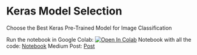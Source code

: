 # Keras Model Selection
Choose the Best Keras Pre-Trained Model for Image Classification

Run the notebook in Google Colab: [![Open In Colab](https://colab.research.google.com/assets/colab-badge.svg)](https://colab.research.google.com/github/agni-data/python-for-ai/blob/master/notebooks/12_First_AI_Application.ipynb)
Notebook with all the code: [Notebook](keras_model_selection.ipynb)
Medium Post: [Post](medium_post)

